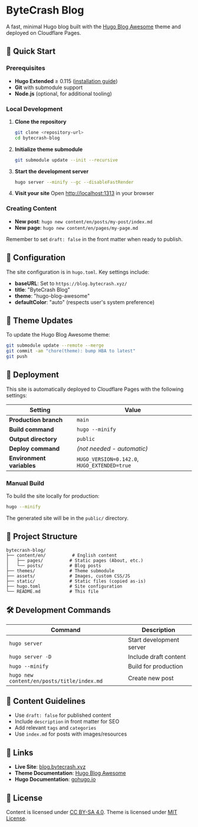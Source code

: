 # ByteCrash Blog

A fast, minimal Hugo blog built with the [Hugo Blog Awesome](https://github.com/hugo-sid/hugo-blog-awesome) theme and deployed on Cloudflare Pages.

## 🚀 Quick Start

### Prerequisites

- **Hugo Extended** ≥ 0.115 ([installation guide](https://gohugo.io/installation/))
- **Git** with submodule support
- **Node.js** (optional, for additional tooling)

### Local Development

1. **Clone the repository**
   ```bash
   git clone <repository-url>
   cd bytecrash-blog
   ```

2. **Initialize theme submodule**
   ```bash
   git submodule update --init --recursive
   ```

3. **Start the development server**
   ```bash
   hugo server --minify --gc --disableFastRender
   ```

4. **Visit your site**
   Open [http://localhost:1313](http://localhost:1313) in your browser

### Creating Content

- **New post**: `hugo new content/en/posts/my-post/index.md`
- **New page**: `hugo new content/en/pages/my-page.md`

Remember to set `draft: false` in the front matter when ready to publish.

## 🔧 Configuration

The site configuration is in `hugo.toml`. Key settings include:

- **baseURL**: Set to `https://blog.bytecrash.xyz/`
- **title**: "ByteCrash Blog"
- **theme**: "hugo-blog-awesome"
- **defaultColor**: "auto" (respects user's system preference)

## 🎨 Theme Updates

To update the Hugo Blog Awesome theme:

```bash
git submodule update --remote --merge
git commit -am "chore(theme): bump HBA to latest"
git push
```

## 🚀 Deployment

This site is automatically deployed to Cloudflare Pages with the following settings:

| Setting | Value |
|---------|-------|
| **Production branch** | `main` |
| **Build command** | `hugo --minify` |
| **Output directory** | `public` |
| **Deploy command** | *(not needed - automatic)* |
| **Environment variables** | `HUGO_VERSION=0.142.0`, `HUGO_EXTENDED=true` |

### Manual Build

To build the site locally for production:

```bash
hugo --minify
```

The generated site will be in the `public/` directory.

## 📁 Project Structure

```
bytecrash-blog/
├── content/en/          # English content
│   ├── pages/          # Static pages (About, etc.)
│   └── posts/          # Blog posts
├── themes/             # Theme submodule
├── assets/             # Images, custom CSS/JS
├── static/             # Static files (copied as-is)
├── hugo.toml           # Site configuration
└── README.md           # This file
```

## 🛠️ Development Commands

| Command | Description |
|---------|-------------|
| `hugo server` | Start development server |
| `hugo server -D` | Include draft content |
| `hugo --minify` | Build for production |
| `hugo new content/en/posts/title/index.md` | Create new post |

## 📝 Content Guidelines

- Use `draft: false` for published content
- Include `description` in front matter for SEO
- Add relevant `tags` and `categories`
- Use `index.md` for posts with images/resources

## 🔗 Links

- **Live Site**: [blog.bytecrash.xyz](https://blog.bytecrash.xyz)
- **Theme Documentation**: [Hugo Blog Awesome](https://github.com/hugo-sid/hugo-blog-awesome)
- **Hugo Documentation**: [gohugo.io](https://gohugo.io/)

## 📄 License

Content is licensed under [CC BY-SA 4.0](https://creativecommons.org/licenses/by-sa/4.0/).
Theme is licensed under [MIT License](https://github.com/hugo-sid/hugo-blog-awesome/blob/main/LICENSE).